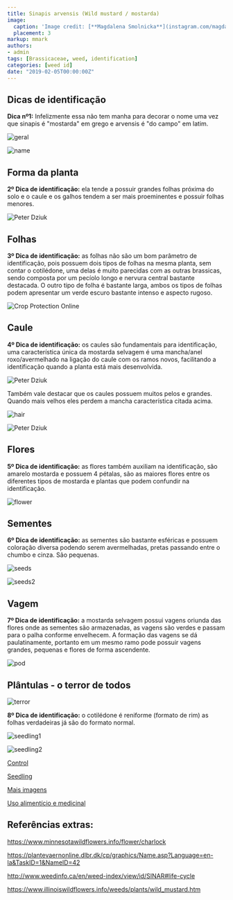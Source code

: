 ```yaml
---
title: Sinapis arvensis (Wild mustard / mostarda)
image:
  caption: 'Image credit: [**Magdalena Smolnicka**](instagram.com/magdalenyphotography)'
  placement: 3
markup: mmark
authors:
- admin
tags: [Brassicaceae, weed, identification]
categories: [weed id]
date: "2019-02-05T00:00:00Z"
---
```

## Dicas de identificação

**Dica nº1:** Infelizmente essa não tem manha para decorar o nome uma vez que sinapis é "mostarda" em grego e arvensis é "do campo" em latim. 

![geral](https://github.com/vitoranunciato/academic-kickstart/blob/master/content/pt/post/sinapsis%20arvensis/image/geral.jpg?raw=true)


![name](https://media.giphy.com/media/u6tK7KkCKF7W0/giphy.gif)

## Forma da planta

**2º Dica de identificação:** ela tende a possuir grandes folhas próxima do solo e o caule e os galhos tendem a ser mais proeminentes e possuir folhas menores.

![Peter Dziuk](https://github.com/vitoranunciato/academic-kickstart/blob/master/content/pt/post/sinapsis%20arvensis/image/sinapis-arvense-12-3.jpg?raw=true)

## Folhas 

**3º Dica de identificação:** as folhas não são um bom parâmetro de identificação, pois possuem dois tipos de folhas na mesma planta, sem contar o cotilédone, uma delas é muito parecidas com as outras brassicas, sendo composta por um pecíolo longo e nervura central bastante destacada. O outro tipo de folha é bastante larga, ambos os tipos de folhas podem apresentar um verde escuro bastante intenso e aspecto rugoso.


![Crop Protection Online](https://github.com/vitoranunciato/academic-kickstart/blob/master/content/pt/post/sinapsis%20arvensis/image/SINAR-EAR-700.jpg?raw=true)

## Caule

**4º Dica de identificação:** os caules são fundamentais para identificação, uma característica única da mostarda selvagem é uma mancha/anel roxo/avermelhado na ligação do caule com os ramos novos, facilitando a identificação quando a planta está mais desenvolvida.

![Peter Dziuk](https://github.com/vitoranunciato/academic-kickstart/blob/master/content/pt/post/sinapsis%20arvensis/image/sinapis-arvense-12-26.jpg?raw=true)

Também vale destacar que os caules possuem muitos pelos e grandes. Quando mais velhos eles perdem a mancha característica citada acima.

![hair](https://media.giphy.com/media/1wXcVnkfnEYciO7KXP/giphy.gif)

![Peter Dziuk](https://github.com/vitoranunciato/academic-kickstart/blob/master/content/pt/post/sinapsis%20arvensis/image/sinapis-arvense-12-32.jpg?raw=true)

## Flores

**5º Dica de identificação:** as flores também auxiliam na identificação, são amarelo mostarda e possuem 4 pétalas, são as maiores flores entre os diferentes tipos de mostarda e plantas que podem confundir na identificação.  

![flower](https://github.com/vitoranunciato/academic-kickstart/blob/master/content/pt/post/sinapsis%20arvensis/image/wild_mustard1.jpg?raw=true)

## Sementes
**6º Dica de identificação:** as sementes são bastante esféricas e possuem coloração diversa podendo serem avermelhadas, pretas passando entre o chumbo e cinza. São pequenas.

![seeds](https://github.com/vitoranunciato/academic-kickstart/blob/master/content/pt/post/sinapsis%20arvensis/image/seeds3.jpeg?raw=true)

![seeds2](https://github.com/vitoranunciato/academic-kickstart/blob/master/content/pt/post/sinapsis%20arvensis/image/seeds2.jpeg?raw=true)

## Vagem
**7º Dica de identificação:** a mostarda selvagem possui vagens oriunda das flores onde as sementes são armazenadas, as vagens são verdes e passam para o palha conforme envelhecem. A formação das vagens se dá paulatinamente, portanto em um mesmo ramo pode possuir vagens grandes, pequenas e flores de forma ascendente.

![pod](https://github.com/vitoranunciato/academic-kickstart/blob/master/content/pt/post/sinapsis%20arvensis/image/jpgcname.jpg?raw=true)

## Plântulas - o terror de todos
![terror](https://media.giphy.com/media/KmTnUKop0AfFm/giphy.gif)

**8º Dica de identificação:** o cotilédone é reniforme (formato de rim) as folhas verdadeiras já são do formato normal.

![seedling1](https://github.com/vitoranunciato/academic-kickstart/blob/master/content/pt/post/sinapsis%20arvensis/image/SINAR_cotyldeon_web_thumb_410.jpg?raw=true)

![seedling2](https://github.com/vitoranunciato/academic-kickstart/blob/master/content/pt/post/sinapsis%20arvensis/image/SINAR-COT-700.jpg?raw=true)

[Control](https://www.youtube.com/watch?v=uj1nyJy07iU)

[Seedling](https://www.youtube.com/watch?v=g-GJ59_8Nts)

[Mais imagens](https://www.actaplantarum.org/galleria_flora/galleria1.php?aid=1908)

[Uso alimentício e medicinal](https://pfaf.org/user/Plant.aspx?LatinName=Sinapis+arvensis)

## Referências extras:

https://www.minnesotawildflowers.info/flower/charlock

https://plantevaernonline.dlbr.dk/cp/graphics/Name.asp?Language=en-la&TaskID=1&NameID=42

http://www.weedinfo.ca/en/weed-index/view/id/SINAR#life-cycle

https://www.illinoiswildflowers.info/weeds/plants/wild_mustard.htm
